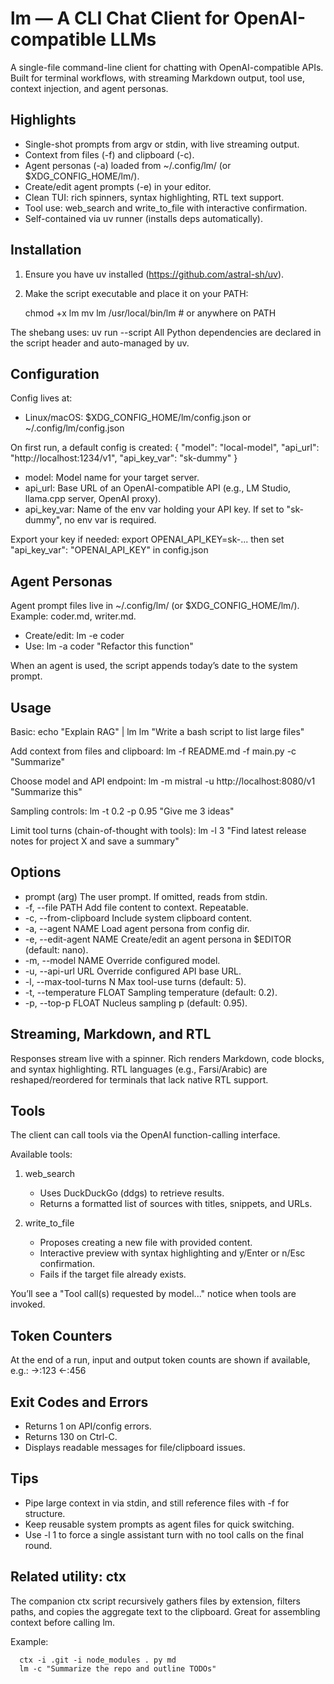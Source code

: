 # lm — A CLI Chat Client for OpenAI-compatible LLMs

A single-file command-line client for chatting with OpenAI-compatible APIs. Built for terminal workflows, with streaming Markdown output, tool use, context injection, and agent personas.

## Highlights

- Single-shot prompts from argv or stdin, with live streaming output.
- Context from files (-f) and clipboard (-c).
- Agent personas (-a) loaded from ~/.config/lm/ (or $XDG_CONFIG_HOME/lm/).
- Create/edit agent prompts (-e) in your editor.
- Clean TUI: rich spinners, syntax highlighting, RTL text support.
- Tool use: web_search and write_to_file with interactive confirmation.
- Self-contained via uv runner (installs deps automatically).

## Installation

1) Ensure you have uv installed (https://github.com/astral-sh/uv).
2) Make the script executable and place it on your PATH:

   chmod +x lm
   mv lm /usr/local/bin/lm   # or anywhere on PATH

The shebang uses: uv run --script
All Python dependencies are declared in the script header and auto-managed by uv.

## Configuration

Config lives at:
- Linux/macOS: $XDG_CONFIG_HOME/lm/config.json or ~/.config/lm/config.json

On first run, a default config is created:
{
  "model": "local-model",
  "api_url": "http://localhost:1234/v1",
  "api_key_var": "sk-dummy"
}

- model: Model name for your target server.
- api_url: Base URL of an OpenAI-compatible API (e.g., LM Studio, llama.cpp server, OpenAI proxy).
- api_key_var: Name of the env var holding your API key. If set to "sk-dummy", no env var is required.

Export your key if needed:
  export OPENAI_API_KEY=sk-... then set "api_key_var": "OPENAI_API_KEY" in config.json

## Agent Personas

Agent prompt files live in ~/.config/lm/ (or $XDG_CONFIG_HOME/lm/). Example: coder.md, writer.md.

- Create/edit: lm -e coder
- Use:        lm -a coder "Refactor this function"

When an agent is used, the script appends today’s date to the system prompt.

## Usage

Basic:
  echo "Explain RAG" | lm
  lm "Write a bash script to list large files"

Add context from files and clipboard:
  lm -f README.md -f main.py -c "Summarize"

Choose model and API endpoint:
  lm -m mistral -u http://localhost:8080/v1 "Summarize this"

Sampling controls:
  lm -t 0.2 -p 0.95 "Give me 3 ideas"

Limit tool turns (chain-of-thought with tools):
  lm -l 3 "Find latest release notes for project X and save a summary"

## Options

- prompt (arg)     The user prompt. If omitted, reads from stdin.
- -f, --file PATH  Add file content to context. Repeatable.
- -c, --from-clipboard  Include system clipboard content.
- -a, --agent NAME Load agent persona from config dir.
- -e, --edit-agent NAME  Create/edit an agent persona in $EDITOR (default: nano).
- -m, --model NAME Override configured model.
- -u, --api-url URL Override configured API base URL.
- -l, --max-tool-turns N  Max tool-use turns (default: 5).
- -t, --temperature FLOAT Sampling temperature (default: 0.2).
- -p, --top-p FLOAT Nucleus sampling p (default: 0.95).

## Streaming, Markdown, and RTL

Responses stream live with a spinner. Rich renders Markdown, code blocks, and syntax highlighting. RTL languages (e.g., Farsi/Arabic) are reshaped/reordered for terminals that lack native RTL support.

## Tools

The client can call tools via the OpenAI function-calling interface.

Available tools:

1) web_search
   - Uses DuckDuckGo (ddgs) to retrieve results.
   - Returns a formatted list of sources with titles, snippets, and URLs.

2) write_to_file
   - Proposes creating a new file with provided content.
   - Interactive preview with syntax highlighting and y/Enter or n/Esc confirmation.
   - Fails if the target file already exists.

You’ll see a "Tool call(s) requested by model..." notice when tools are invoked.

## Token Counters

At the end of a run, input and output token counts are shown if available, e.g.:
  ->:123 <-:456

## Exit Codes and Errors

- Returns 1 on API/config errors.
- Returns 130 on Ctrl-C.
- Displays readable messages for file/clipboard issues.

## Tips

- Pipe large context in via stdin, and still reference files with -f for structure.
- Keep reusable system prompts as agent files for quick switching.
- Use -l 1 to force a single assistant turn with no tool calls on the final round.

## Related utility: ctx

The companion ctx script recursively gathers files by extension, filters paths, and copies the aggregate text to the clipboard. Great for assembling context before calling lm.

Example:
```
  ctx -i .git -i node_modules . py md
  lm -c "Summarize the repo and outline TODOs"
```
